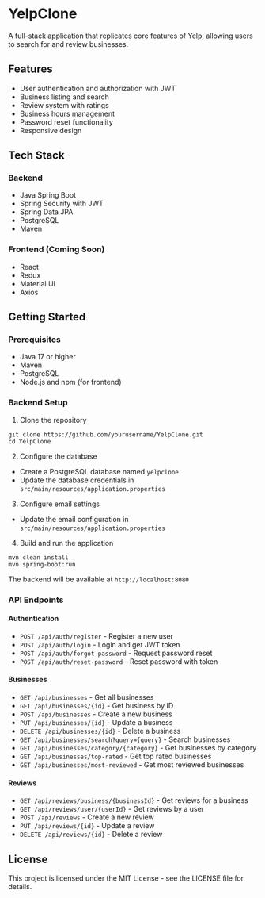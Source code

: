 # YelpClone

A full-stack application that replicates core features of Yelp, allowing users to search for and review businesses.

## Features

- User authentication and authorization with JWT
- Business listing and search
- Review system with ratings
- Business hours management
- Password reset functionality
- Responsive design

## Tech Stack

### Backend
- Java Spring Boot
- Spring Security with JWT
- Spring Data JPA
- PostgreSQL
- Maven

### Frontend (Coming Soon)
- React
- Redux
- Material UI
- Axios

## Getting Started

### Prerequisites
- Java 17 or higher
- Maven
- PostgreSQL
- Node.js and npm (for frontend)

### Backend Setup

1. Clone the repository
```
git clone https://github.com/yourusername/YelpClone.git
cd YelpClone
```

2. Configure the database
- Create a PostgreSQL database named `yelpclone`
- Update the database credentials in `src/main/resources/application.properties`

3. Configure email settings
- Update the email configuration in `src/main/resources/application.properties`

4. Build and run the application
```
mvn clean install
mvn spring-boot:run
```

The backend will be available at `http://localhost:8080`

### API Endpoints

#### Authentication
- `POST /api/auth/register` - Register a new user
- `POST /api/auth/login` - Login and get JWT token
- `POST /api/auth/forgot-password` - Request password reset
- `POST /api/auth/reset-password` - Reset password with token

#### Businesses
- `GET /api/businesses` - Get all businesses
- `GET /api/businesses/{id}` - Get business by ID
- `POST /api/businesses` - Create a new business
- `PUT /api/businesses/{id}` - Update a business
- `DELETE /api/businesses/{id}` - Delete a business
- `GET /api/businesses/search?query={query}` - Search businesses
- `GET /api/businesses/category/{category}` - Get businesses by category
- `GET /api/businesses/top-rated` - Get top rated businesses
- `GET /api/businesses/most-reviewed` - Get most reviewed businesses

#### Reviews
- `GET /api/reviews/business/{businessId}` - Get reviews for a business
- `GET /api/reviews/user/{userId}` - Get reviews by a user
- `POST /api/reviews` - Create a new review
- `PUT /api/reviews/{id}` - Update a review
- `DELETE /api/reviews/{id}` - Delete a review

## License

This project is licensed under the MIT License - see the LICENSE file for details. 